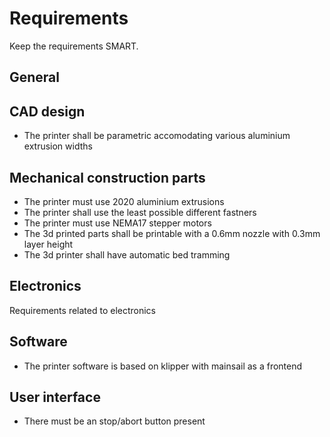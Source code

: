 # Requirements
Keep the requirements SMART.
## General
## CAD design
* The printer shall be parametric accomodating various aluminium extrusion widths
## Mechanical construction parts
* The printer must use 2020 aluminium extrusions
* The printer shall use the least possible different fastners
* The printer must use NEMA17 stepper motors
* The 3d printed parts shall be printable with a 0.6mm nozzle with 0.3mm layer height
* The 3d printer shall have automatic bed tramming
## Electronics
Requirements related to electronics
## Software
* The printer software is based on klipper with mainsail as a frontend
## User interface
* There must be an stop/abort button present
## 
